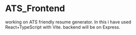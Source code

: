 # ATS_Frontend
working on ATS friendly resume generator. In this i have used React+TypeScript with Vite. backend will be on Express.
